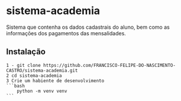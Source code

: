 # sistema-academia
Sistema que contenha os dados cadastrais do aluno, bem como as informações dos pagamentos das mensalidades.

## Instalação
    1 - git clone https://github.com/FRANCISCO-FELIPE-DO-NASCIMENTO-CASTRO/sistema-academia.git
    2 cd sistema-academia
    3 Crie um habiente de desenvolvimento
    ```bash
        python -m venv venv
    ```